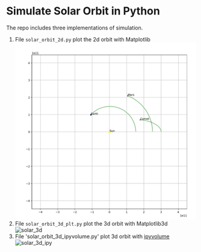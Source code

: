 # Simulate Solar Orbit in Python

The repo includes three implementations of simulation.

1. File `solar_orbit_2d.py` plot the 2d orbit with Matplotlib
![solar_2d](/sample_gifs/solar_orbit_2d.gif)
1. File `solar_orbit_3d_plt.py` plot the 3d orbit with Matplotlib3d
![solar_3d](sample_gifs/solar_orbit_3d_plt.gif)
1. File 'solar_orbit_3d_ipyvolume.py' plot 3d orbit with [ipyvolume](https://ipyvolume.readthedocs.io/en/latest/index.html)
![solar_3d_ipy](sample_gifs/solar_3d_ipyvolume.gif)
